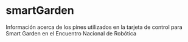 # smartGarden
Información acerca de los pines utilizados en la tarjeta de control para Smart Garden en el Encuentro Nacional de Robótica
